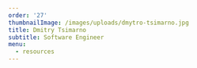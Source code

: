 ```yaml
---
order: '27'
thumbnailImage: /images/uploads/dmytro-tsimarno.jpg
title: Dmitry Tsimarno
subtitle: Software Engineer
menu:
  - resources
---
```


